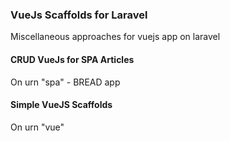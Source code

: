 
### VueJs Scaffolds for Laravel

Miscellaneous approaches for vuejs app on laravel

#### CRUD VueJs for SPA Articles 

On urn "spa" - BREAD app

#### Simple VueJS Scaffolds

On urn "vue" 